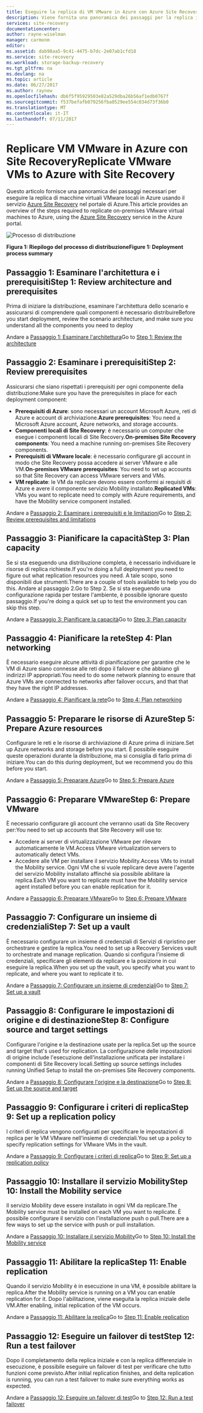 ```yaml
---
title: Eseguire la replica di VM VMware in Azure con Azure Site Recovery | Microsoft Docs
description: Viene fornita una panoramica dei passaggi per la replica in Azure di carichi di lavoro in esecuzione in VM VMware
services: site-recovery
documentationcenter: 
author: rayne-wiselman
manager: carmonm
editor: 
ms.assetid: dab98aa5-9c41-4475-b7dc-2e07ab1cfd18
ms.service: site-recovery
ms.workload: storage-backup-recovery
ms.tgt_pltfrm: na
ms.devlang: na
ms.topic: article
ms.date: 06/27/2017
ms.author: raynew
ms.openlocfilehash: db6f5f95929503e82a529dba26b56af1edb0767f
ms.sourcegitcommit: f537befafb079256fba0529ee554c034d73f36b0
ms.translationtype: MT
ms.contentlocale: it-IT
ms.lasthandoff: 07/11/2017
---
```

# <a name="replicate-vmware-vms-to-azure-with-site-recovery"></a><span data-ttu-id="cdbe5-103">Replicare VM VMware in Azure con Site Recovery</span><span class="sxs-lookup"><span data-stu-id="cdbe5-103">Replicate VMware VMs to Azure with Site Recovery</span></span>

<span data-ttu-id="cdbe5-104">Questo articolo fornisce una panoramica dei passaggi necessari per eseguire la replica di macchine virtuali VMware locali in Azure usando il servizio [Azure Site Recovery](site-recovery-overview.md) nel portale di Azure.</span><span class="sxs-lookup"><span data-stu-id="cdbe5-104">This article provides an overview of the steps required to replicate on-premises VMware virtual machines to Azure, using the [Azure Site Recovery](site-recovery-overview.md) service in the Azure portal.</span></span>


![Processo di distribuzione](./media/vmware-walkthrough-overview/vmware-to-azure-process.png)

<span data-ttu-id="cdbe5-106">**Figura 1: Riepilogo del processo di distribuzione**</span><span class="sxs-lookup"><span data-stu-id="cdbe5-106">**Figure 1: Deployment process summary**</span></span>

## <a name="step-1-review-architecture-and-prerequisites"></a><span data-ttu-id="cdbe5-107">Passaggio 1: Esaminare l'architettura e i prerequisiti</span><span class="sxs-lookup"><span data-stu-id="cdbe5-107">Step 1: Review architecture and prerequisites</span></span>

<span data-ttu-id="cdbe5-108">Prima di iniziare la distribuzione, esaminare l'architettura dello scenario e assicurarsi di comprendere quali componenti è necessario distribuire</span><span class="sxs-lookup"><span data-stu-id="cdbe5-108">Before you start deployment, review the scenario architecture, and make sure you understand all the components you need to deploy</span></span>

<span data-ttu-id="cdbe5-109">Andare a [Passaggio 1: Esaminare l'architettura](vmware-walkthrough-architecture.md)</span><span class="sxs-lookup"><span data-stu-id="cdbe5-109">Go to [Step 1: Review the architecture](vmware-walkthrough-architecture.md)</span></span>


## <a name="step-2-review-prerequisites"></a><span data-ttu-id="cdbe5-110">Passaggio 2: Esaminare i prerequisiti</span><span class="sxs-lookup"><span data-stu-id="cdbe5-110">Step 2: Review prerequisites</span></span>

<span data-ttu-id="cdbe5-111">Assicurarsi che siano rispettati i prerequisiti per ogni componente della distribuzione:</span><span class="sxs-lookup"><span data-stu-id="cdbe5-111">Make sure you have the prerequisites in place for each deployment component:</span></span>

- <span data-ttu-id="cdbe5-112">**Prerequisiti di Azure**: sono necessari un account Microsoft Azure, reti di Azure e account di archiviazione.</span><span class="sxs-lookup"><span data-stu-id="cdbe5-112">**Azure prerequisites**: You need a Microsoft Azure account, Azure networks, and storage accounts.</span></span>
- <span data-ttu-id="cdbe5-113">**Componenti locali di Site Recovery**: è necessario un computer che esegue i componenti locali di Site Recovery.</span><span class="sxs-lookup"><span data-stu-id="cdbe5-113">**On-premises Site Recovery components**: You need a machine running on-premises Site Recovery components.</span></span>
- <span data-ttu-id="cdbe5-114">**Prerequisiti di VMware locale**: è necessario configurare gli account in modo che Site Recovery possa accedere ai server VMware e alle VM.</span><span class="sxs-lookup"><span data-stu-id="cdbe5-114">**On-premises VMware prerequisites**: You need to set up accounts so that Site Recovery can access VMware servers and VMs.</span></span>
- <span data-ttu-id="cdbe5-115">**VM replicate**: le VM da replicare devono essere conformi ai requisiti di Azure e avere il componente servizio Mobility installato.</span><span class="sxs-lookup"><span data-stu-id="cdbe5-115">**Replicated VMs**: VMs you want to replicate need to comply with Azure requirements, and have the Mobility service component installed.</span></span>

<span data-ttu-id="cdbe5-116">Andare a [Passaggio 2: Esaminare i prerequisiti e le limitazioni](vmware-walkthrough-prerequisites.md)</span><span class="sxs-lookup"><span data-stu-id="cdbe5-116">Go to [Step 2: Review prerequisites and limitations](vmware-walkthrough-prerequisites.md)</span></span>

## <a name="step-3-plan-capacity"></a><span data-ttu-id="cdbe5-117">Passaggio 3: Pianificare la capacità</span><span class="sxs-lookup"><span data-stu-id="cdbe5-117">Step 3: Plan capacity</span></span>

<span data-ttu-id="cdbe5-118">Se si sta eseguendo una distribuzione completa, è necessario individuare le risorse di replica richieste.</span><span class="sxs-lookup"><span data-stu-id="cdbe5-118">If you're doing a full deployment you need to figure out what replication resources you need.</span></span> <span data-ttu-id="cdbe5-119">A tale scopo, sono disponibili due strumenti.</span><span class="sxs-lookup"><span data-stu-id="cdbe5-119">There are a couple of tools available to help you do this.</span></span> <span data-ttu-id="cdbe5-120">Andare al passaggio 2.</span><span class="sxs-lookup"><span data-stu-id="cdbe5-120">Go to Step 2.</span></span> <span data-ttu-id="cdbe5-121">Se si sta eseguendo una configurazione rapida per testare l'ambiente, è possibile ignorare questo passaggio.</span><span class="sxs-lookup"><span data-stu-id="cdbe5-121">If you're doing a quick set up to test the environment you can skip this step.</span></span>

<span data-ttu-id="cdbe5-122">Andare a [Passaggio 3: Pianificare la capacità](vmware-walkthrough-capacity.md)</span><span class="sxs-lookup"><span data-stu-id="cdbe5-122">Go to [Step 3: Plan capacity](vmware-walkthrough-capacity.md)</span></span>

## <a name="step-4-plan-networking"></a><span data-ttu-id="cdbe5-123">Passaggio 4: Pianificare la rete</span><span class="sxs-lookup"><span data-stu-id="cdbe5-123">Step 4: Plan networking</span></span>

<span data-ttu-id="cdbe5-124">È necessario eseguire alcune attività di pianificazione per garantire che le VM di Azure siano connesse alle reti dopo il failover e che abbiano gli indirizzi IP appropriati.</span><span class="sxs-lookup"><span data-stu-id="cdbe5-124">You need to do some network planning to ensure that Azure VMs are connected to networks after failover occurs, and  that that they have the right IP addresses.</span></span>

<span data-ttu-id="cdbe5-125">Andare a [Passaggio 4: Pianificare la rete](vmware-walkthrough-network.md)</span><span class="sxs-lookup"><span data-stu-id="cdbe5-125">Go to [Step 4: Plan networking](vmware-walkthrough-network.md)</span></span>

##  <a name="step-5-prepare-azure-resources"></a><span data-ttu-id="cdbe5-126">Passaggio 5: Preparare le risorse di Azure</span><span class="sxs-lookup"><span data-stu-id="cdbe5-126">Step 5: Prepare Azure resources</span></span>

<span data-ttu-id="cdbe5-127">Configurare le reti e le risorse di archiviazione di Azure prima di iniziare.</span><span class="sxs-lookup"><span data-stu-id="cdbe5-127">Set up Azure networks and storage before you start.</span></span> <span data-ttu-id="cdbe5-128">È possibile eseguire queste operazioni durante la distribuzione, ma si consiglia di farlo prima di iniziare.</span><span class="sxs-lookup"><span data-stu-id="cdbe5-128">You can do this during deployment, but we recommend you do this before you start.</span></span>

<span data-ttu-id="cdbe5-129">Andare a [Passaggio 5: Preparare Azure](vmware-walkthrough-prepare-azure.md)</span><span class="sxs-lookup"><span data-stu-id="cdbe5-129">Go to [Step 5: Prepare Azure](vmware-walkthrough-prepare-azure.md)</span></span>


## <a name="step-6-prepare-vmware"></a><span data-ttu-id="cdbe5-130">Passaggio 6: Preparare VMware</span><span class="sxs-lookup"><span data-stu-id="cdbe5-130">Step 6: Prepare VMware</span></span>

<span data-ttu-id="cdbe5-131">È necessario configurare gli account che verranno usati da Site Recovery per:</span><span class="sxs-lookup"><span data-stu-id="cdbe5-131">You need to set up accounts that Site Recovery will use to:</span></span>

- <span data-ttu-id="cdbe5-132">Accedere ai server di virtualizzazione VMware per rilevare automaticamente le VM.</span><span class="sxs-lookup"><span data-stu-id="cdbe5-132">Access VMware virtualization servers to automatically detect VMs.</span></span>
- <span data-ttu-id="cdbe5-133">Accedere alle VM per installare il servizio Mobility.</span><span class="sxs-lookup"><span data-stu-id="cdbe5-133">Access VMs to install the Mobility service.</span></span> <span data-ttu-id="cdbe5-134">Ogni VM che si vuole replicare deve avere l'agente del servizio Mobility installato affinché sia possibile abilitare la replica.</span><span class="sxs-lookup"><span data-stu-id="cdbe5-134">Each VM you want to replicate must have the Mobility service agent installed before you can enable replication for it.</span></span>

<span data-ttu-id="cdbe5-135">Andare a [Passaggio 6: Preparare VMware](vmware-walkthrough-prepare-vmware.md)</span><span class="sxs-lookup"><span data-stu-id="cdbe5-135">Go to [Step 6: Prepare VMware](vmware-walkthrough-prepare-vmware.md)</span></span>

## <a name="step-7-set-up-a-vault"></a><span data-ttu-id="cdbe5-136">Passaggio 7: Configurare un insieme di credenziali</span><span class="sxs-lookup"><span data-stu-id="cdbe5-136">Step 7: Set up a vault</span></span>

<span data-ttu-id="cdbe5-137">È necessario configurare un insieme di credenziali di Servizi di ripristino per orchestrare e gestire la replica.</span><span class="sxs-lookup"><span data-stu-id="cdbe5-137">You need to set up a Recovery Services vault to orchestrate and manage replication.</span></span> <span data-ttu-id="cdbe5-138">Quando si configura l'insieme di credenziali, specificare gli elementi da replicare e la posizione in cui eseguire la replica.</span><span class="sxs-lookup"><span data-stu-id="cdbe5-138">When you set up the vault, you specify what you want to replicate, and where you want to replicate it to.</span></span>

<span data-ttu-id="cdbe5-139">Andare a [Passaggio 7: Configurare un insieme di credenziali](vmware-walkthrough-create-vault.md)</span><span class="sxs-lookup"><span data-stu-id="cdbe5-139">Go to [Step 7: Set up a vault](vmware-walkthrough-create-vault.md)</span></span>

## <a name="step-8-configure-source-and-target-settings"></a><span data-ttu-id="cdbe5-140">Passaggio 8: Configurare le impostazioni di origine e di destinazione</span><span class="sxs-lookup"><span data-stu-id="cdbe5-140">Step 8: Configure source and target settings</span></span>

<span data-ttu-id="cdbe5-141">Configurare l'origine e la destinazione usate per la replica.</span><span class="sxs-lookup"><span data-stu-id="cdbe5-141">Set up the source and target that's used for replication.</span></span> <span data-ttu-id="cdbe5-142">La configurazione delle impostazioni di origine include l'esecuzione dell'installazione unificata per installare i componenti di Site Recovery locali.</span><span class="sxs-lookup"><span data-stu-id="cdbe5-142">Setting up source settings includes running Unified Setup to install the on-premises Site Recovery components.</span></span>

<span data-ttu-id="cdbe5-143">Andare a [Passaggio 8: Configurare l'origine e la destinazione](vmware-walkthrough-source-target.md)</span><span class="sxs-lookup"><span data-stu-id="cdbe5-143">Go to [Step 8: Set up the source and target](vmware-walkthrough-source-target.md)</span></span>

## <a name="step-9-set-up-a-replication-policy"></a><span data-ttu-id="cdbe5-144">Passaggio 9: Configurare i criteri di replica</span><span class="sxs-lookup"><span data-stu-id="cdbe5-144">Step 9: Set up a replication policy</span></span>

<span data-ttu-id="cdbe5-145">I criteri di replica vengono configurati per specificare le impostazioni di replica per le VM VMware nell'insieme di credenziali.</span><span class="sxs-lookup"><span data-stu-id="cdbe5-145">You set up a policy to specify replication settings for VMware VMs in the vault.</span></span>

<span data-ttu-id="cdbe5-146">Andare a [Passaggio 9: Configurare i criteri di replica](vmware-walkthrough-replication.md)</span><span class="sxs-lookup"><span data-stu-id="cdbe5-146">Go to [Step 9: Set up a replication policy](vmware-walkthrough-replication.md)</span></span>

## <a name="step-10-install-the-mobility-service"></a><span data-ttu-id="cdbe5-147">Passaggio 10: Installare il servizio Mobility</span><span class="sxs-lookup"><span data-stu-id="cdbe5-147">Step 10: Install the Mobility service</span></span>

<span data-ttu-id="cdbe5-148">Il servizio Mobility deve essere installato in ogni VM da replicare.</span><span class="sxs-lookup"><span data-stu-id="cdbe5-148">The Mobility service must be installed on each VM you want to replicate.</span></span> <span data-ttu-id="cdbe5-149">È possibile configurare il servizio con l'installazione push o pull.</span><span class="sxs-lookup"><span data-stu-id="cdbe5-149">There are a few ways to set up the service with push or pull installation.</span></span>

<span data-ttu-id="cdbe5-150">Andare a [Passaggio 10: Installare il servizio Mobility](vmware-walkthrough-install-mobility.md)</span><span class="sxs-lookup"><span data-stu-id="cdbe5-150">Go to [Step 10: Install the Mobility service](vmware-walkthrough-install-mobility.md)</span></span>

## <a name="step-11-enable-replication"></a><span data-ttu-id="cdbe5-151">Passaggio 11: Abilitare la replica</span><span class="sxs-lookup"><span data-stu-id="cdbe5-151">Step 11: Enable replication</span></span>

<span data-ttu-id="cdbe5-152">Quando il servizio Mobility è in esecuzione in una VM, è possibile abilitare la replica.</span><span class="sxs-lookup"><span data-stu-id="cdbe5-152">After the Mobility service is running on a VM you can enable replication for it.</span></span> <span data-ttu-id="cdbe5-153">Dopo l'abilitazione, viene eseguita la replica iniziale delle VM.</span><span class="sxs-lookup"><span data-stu-id="cdbe5-153">After enabling, initial replication of the VM occurs.</span></span>

<span data-ttu-id="cdbe5-154">Andare a [Passaggio 11: Abilitare la replica](vmware-walkthrough-enable-replication.md)</span><span class="sxs-lookup"><span data-stu-id="cdbe5-154">Go to [Step 11: Enable replication](vmware-walkthrough-enable-replication.md)</span></span>

## <a name="step-12-run-a-test-failover"></a><span data-ttu-id="cdbe5-155">Passaggio 12: Eseguire un failover di test</span><span class="sxs-lookup"><span data-stu-id="cdbe5-155">Step 12: Run a test failover</span></span>

<span data-ttu-id="cdbe5-156">Dopo il completamento della replica iniziale e con la replica differenziale in esecuzione, è possibile eseguire un failover di test per verificare che tutto funzioni come previsto.</span><span class="sxs-lookup"><span data-stu-id="cdbe5-156">After initial replication finishes, and delta replication is running, you can run a test failover to make sure everything works as expected.</span></span>

<span data-ttu-id="cdbe5-157">Andare a [Passaggio 12: Eseguire un failover di test](vmware-walkthrough-test-failover.md)</span><span class="sxs-lookup"><span data-stu-id="cdbe5-157">Go to [Step 12: Run a test failover](vmware-walkthrough-test-failover.md)</span></span>
